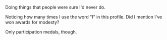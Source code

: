 Doing things that people were sure I'd never do.

Noticing how many times I use the word "I" in this profile. Did I mention I've won awards for modesty?

Only participation medals, though.